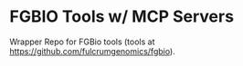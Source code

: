 # FGBIO Tools w/ MCP Servers

Wrapper Repo for FGBio tools (tools at https://github.com/fulcrumgenomics/fgbio).
